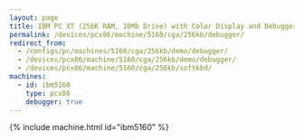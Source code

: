 ```yaml
---
layout: page
title: IBM PC XT (256K RAM, 10Mb Drive) with Color Display and Debugger
permalink: /devices/pcx86/machine/5160/cga/256kb/debugger/
redirect_from:
  - /configs/pc/machines/5160/cga/256kb/demo/debugger/
  - /devices/pcx86/machine/5160/cga/256kb/demo/debugger/
  - /devices/pcx86/machine/5160/cga/256kb/softkbd/
machines:
  - id: ibm5160
    type: pcx86
    debugger: true
---
```


{% include machine.html id="ibm5160" %}
